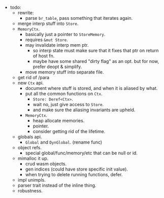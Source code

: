
- todo:
    - rewrite:
        - parse `br_table`, pass something that iterates again.
    - merge interp stuff into `Store`.
    - `MemoryCtx`.
        - basically just a pointer to `StoreMemory`.
        - requires `&mut Store`.
        - may invalidate interp mem ptr.
            - so interp state must make sure that it fixes that ptr
              on return of host fn.
            - maybe have some shared "dirty flag" as an opt.
              but for now, prefer deopt & simplify.
        - move memory stuff into separate file.
    - get rid of /para
    - new `Ctx` api.
        - document where stuff is stored,
          and when it is aliased by what.
        - put all the common functions on `Ctx`.
            - `Store: Deref<Ctx>`.
            - wait no, just give access to `Store`.
            - and make sure the aliasing invariants are upheld.
        - `MemoryCtx`.
            - heap allocate memories.
            - pointer.
            - consider getting rid of the lifetime.
    - globals api.
        - `Global` and `DynGlobal`. (rename func)
    - object refs.
        - special global/func/memory/etc that can be null or id.
    - mimalloc it up.
        - crud wasm objects.
        - gen indices (could have store specific init value).
        - when trying to delete running functions, defer.
    - impl unimpls.
    - parser trait instead of the inline thing.
    - robustness.

